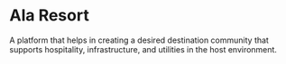 # Ala Resort
A platform that helps in creating a desired destination community that supports hospitality, infrastructure, and utilities in the host environment.
